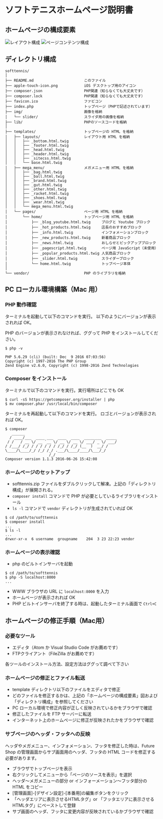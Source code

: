 # ソフトテニスホームページ説明書

## ホームページの構成要素

![レイアウト構成](img/doc/layout_elements.png)
![ページコンテンツ構成](img/doc/page_elements.png)

## ディレクトリ構成

```
softtennis/
│
├── README.md                       このファイル
├── apple-touch-icon.png            iOS デスクトップ用のアイコン
├── composer.json                   PHP関連（知らなくても大丈夫です）
├── composer.lock                   PHP関連（知らなくても大丈夫です）
├── favicon.ico                     ファビコン
├── index.php                       トップページ（PHPで記述されています）
├── img/                            画像を格納
│   └── slider/                     スライダ用の画像を格納
├── lib/                            PHPのソースコードを格納
│
├── templates/                      トップページの HTML を格納
│   ├── layouts/                    レイアウト用 HTML を格納
│   │   ├── _bottom.html.twig
│   │   ├── _footer.html.twig
│   │   ├── _head.html.twig
│   │   ├── _header.html.twig
│   │   ├── _sitecss.html.twig
│   │   └── base.html.twig
│   ├── mega_menu/                  メガメニュー用 HTML を格納
│   │   ├── _bag.html.twig
│   │   ├── _ball.html.twig
│   │   ├── _brand.html.twig
│   │   ├── _gut.html.twig
│   │   ├── _other.html.twig
│   │   ├── _racket.html.twig
│   │   ├── _shoes.html.twig
│   │   ├── _wear.html.twig
│   │   └── mega_menu.html.twig
│   └── pages/                      ページ用 HTML を格納
│       └── home/                   トップページ用 HTML を格納
│           ├── _blog_youtube.html.twig     ブログと Youtube ブロック
│           ├── _hot_products.html.twig     店長のおすすめブロック
│           ├── _info.html.twig             インフォメーションブロック
│           ├── _new_products.html.twig     新着商品ブロック
│           ├── _news.html.twig             おしらせとピックアップブロック
│           ├── _pagescript.html.twig       ページ用 JavaScript（未使用）
│           ├── _popular_products.html.twig 人気商品ブロック
│           ├── _slider.html.twig           スライダーブロック
│           └── home.html.twig              トップページ本体
│
└── vendor/                         PHP のライブラリを格納
```

## PC ローカル環境構築（Mac 用）

### PHP 動作確認

ターミナルを起動して以下のコマンドを実行。
以下のようにバージョンが表示されれば OK。

PHP のバージョンが表示されなければ、ググって PHP をインストールしてください。

```
$ php -v

PHP 5.6.29 (cli) (built: Dec  9 2016 07:03:56) 
Copyright (c) 1997-2016 The PHP Group
Zend Engine v2.6.0, Copyright (c) 1998-2016 Zend Technologies
```

### Composer をインストール

ターミナルで以下のコマンドを実行。実行場所はどこでも OK

```
$ curl -sS https://getcomposer.org/installer | php
$ mv composer.phar /usr/local/bin/composer
```

ターミナルを再起動して以下のコマンドを実行。
ロゴとバージョンが表示されれば OK。

```
$ composer
   ______
  / ____/___  ____ ___  ____  ____  ________  _____
 / /   / __ \/ __ `__ \/ __ \/ __ \/ ___/ _ \/ ___/
/ /___/ /_/ / / / / / / /_/ / /_/ (__  )  __/ /
\____/\____/_/ /_/ /_/ .___/\____/____/\___/_/
                    /_/
Composer version 1.1.3 2016-06-26 15:42:08
```

### ホームページのセットアップ

- softtennis.zip ファイルをダブルクリックして解凍。上記の「ディレクトリ構成」が展開される。
- `composer install` コマンドで PHP が必要としているライブラリをインストール
- `ls -l` コマンドで `vendor` ディレクトリが生成されていれば OK

```
$ cd /path/to/softtennis
$ composer install
...
$ ls -l
...
drwxr-xr-x  6 username  groupname    204  3 23 22:23 vendor
```

### ホームページの表示確認

- php のビルトインサーバを起動

```
$ cd /path/to/softtennis
$ php -S localhost:8000
...
```

- WWW ブラウザの URL に `localhost:8000` を入力
- ホームページが表示されれば OK
- PHP ビルトインサーバを終了する時は、起動したターミナル画面で `Ctrl+C`

## ホームページの修正手順（Mac用）

### 必要なツール

- エディタ（Atom か Visual Studio Code がお薦めです）
- FTPクライアント（FileZilla がお薦めです）

各ツールのインストール方法、設定方法はググって調べて下さい

### ホームページの修正とファイル転送

- template ディレクトリ以下のファイルをエディタで修正
- どのファイルを修正するかは、上記の「ホームページの構成要素」図および「ディレクトリ構成」を参照してください
- PC ローカル環境で修正内容が正しく反映されているかをブラウザで確認
- 修正したファイルを FTP サーバーに転送
- インターネット上のホームページに修正が反映されたかをブラウザで確認

### サブページのヘッダ・フッタへの反映

ヘッダやメガメニュー、インフォメーション、フッタを修正した時は、Future Shop の管理画面からサブ画面用のヘッダ、フッタの HTML コードを修正する必要があります。

- ブラウザでトップページを表示
- 右クリックしてメニューから「ページのソースを表示」を選択
- ヘッダ〜メガメニューの部分 or インフォーメーション〜フッタ部分の HTML をコピー
- [管理画面]-[デザイン設定]-[本番用]の編集ボタンをクリック
- 「ヘッダエリアに表示させるHTMLタグ」or 「フッタエリアに表示させるHTMLタグ」にペーストして登録
- サブ画面のヘッダ、フッタに変更内容が反映されているかブラウザで確認


